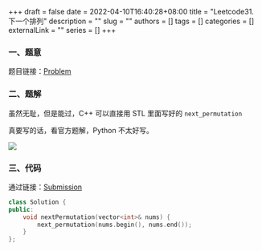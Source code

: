 +++ 
draft = false
date = 2022-04-10T16:40:28+08:00
title = "Leetcode31. 下一个排列"
description = ""
slug = ""
authors = []
tags = []
categories = []
externalLink = ""
series = []
+++

### 一、题意

题目链接：[Problem](https://leetcode-cn.com/submissions/detail/297834690/)

### 二、题解

虽然无耻，但是能过，C++ 可以直接用 STL 里面写好的 `next_permutation`

真要写的话，看官方题解，Python 不太好写。

![](https://ccviolett-1307804825.cos.ap-shanghai.myqcloud.com/img/31.gif)

### 三、代码

通过链接：[Submission](https://leetcode-cn.com/submissions/detail/297839822/)

```cpp
class Solution {
public:
    void nextPermutation(vector<int>& nums) {
        next_permutation(nums.begin(), nums.end());
    }
};
```
